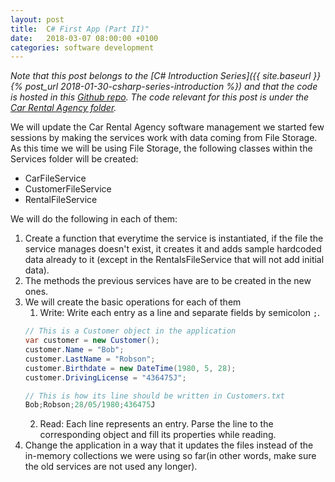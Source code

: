 ```yaml
---
layout: post
title:  C# First App (Part II)"
date:   2018-03-07 08:00:00 +0100
categories: software development
---
```

*Note that this post belongs to the [C# Introduction Series]({{ site.baseurl }}{% post_url 2018-01-30-csharp-series-introduction %}) and that the code is hosted in this [Github repo](https://github.com/nereolopez/csharp-intro).
The code relevant for this post is under the [Car Rental Agency folder](https://github.com/nereolopez/csharp-intro/tree/master/CarRentalAgency).*

We will update the Car Rental Agency software management we started few sessions by making the services work with data coming from File Storage. As this time we will be using File Storage, the following classes within the Services folder will be created:
- CarFileService
- CustomerFileService
- RentalFileService

We will do the following in each of them:

1. Create a function that everytime the service is instantiated, if the file the service manages doesn't exist, it creates it and adds sample hardcoded data already to it (except in the RentalsFileService that will not add initial data).
2. The methods the previous services have are to be created in the new ones.
3. We will create the basic operations for each of them
    1. Write: Write each entry as a line and separate fields by semicolon `;`.
    ```csharp
    // This is a Customer object in the application
    var customer = new Customer();
    customer.Name = "Bob";
    customer.LastName = "Robson";
    customer.Birthdate = new DateTime(1980, 5, 28);
    customer.DrivingLicense = "436475J";

    // This is how its line should be written in Customers.txt
    Bob;Robson;28/05/1980;436475J
    ```
    2. Read: Each line represents an entry. Parse the line to the corresponding object and fill its properties while reading.
4. Change the application in a way that it updates the files instead of the in-memory collections we were using so far(in other words, make sure the old services are not used any longer).